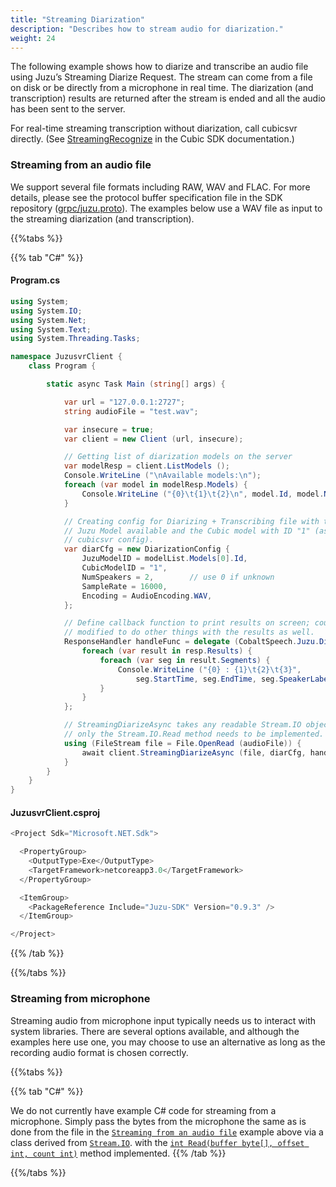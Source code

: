 ```yaml
---
title: "Streaming Diarization"
description: "Describes how to stream audio for diarization."
weight: 24
---
```


The following example shows how to diarize and transcribe an audio file using
Juzu’s Streaming Diarize Request. The stream can come from a file on disk or be
directly from a microphone in real time. The diarization (and transcription)
results are returned after the stream is ended and all the audio has been sent
to the server.

For real-time streaming transcription without diarization, call cubicsvr directly.
(See [StreamingRecognize](https://cobaltspeech.github.io/sdk-cubic/using-cubic-sdk/streaming/) in the Cubic SDK documentation.)

<!--more-->

### Streaming from an audio file

We support several file formats including RAW, WAV and FLAC. For more details, please
see the protocol buffer specification file in the SDK repository ([grpc/juzu.proto](https://github.com/cobaltspeech/sdk-juzu/blob/master/grpc/juzu.proto)).
The examples below use a WAV file as input to the streaming diarization (and
transcription).

{{%tabs %}}

{{% tab "C#" %}}

#### Program.cs

``` csharp
using System;
using System.IO;
using System.Net;
using System.Text;
using System.Threading.Tasks;

namespace JuzusvrClient {
    class Program {

        static async Task Main (string[] args) {

            var url = "127.0.0.1:2727";
            string audioFile = "test.wav";

            var insecure = true;
            var client = new Client (url, insecure);

            // Getting list of diarization models on the server
            var modelResp = client.ListModels ();
            Console.WriteLine ("\nAvailable models:\n");
            foreach (var model in modelResp.Models) {
                Console.WriteLine ("{0}\t{1}\t{2}\n", model.Id, model.Name, model.Attributes.SampleRate);
            }

            // Creating config for Diarizing + Transcribing file with the first
            // Juzu Model available and the Cubic model with ID "1" (assigned by
            // cubicsvr config).
            var diarCfg = new DiarizationConfig {
                JuzuModelID = modelList.Models[0].Id,
                CubicModelID = "1",
                NumSpeakers = 2,        // use 0 if unknown
                SampleRate = 16000,
                Encoding = AudioEncoding.WAV,
            };

            // Define callback function to print results on screen; could be
            // modified to do other things with the results as well.
            ResponseHandler handleFunc = delegate (CobaltSpeech.Juzu.DiarizationResponse resp) {
                foreach (var result in resp.Results) {
                    foreach (var seg in result.Segments) {
                        Console.WriteLine ("{0} : {1}\t{2}\t{3}",
                            seg.StartTime, seg.EndTime, seg.SpeakerLabel, seg.Transcript);
                    }
                }
            };

            // StreamingDiarizeAsync takes any readable Stream.IO object, that is
            // only the Stream.IO.Read method needs to be implemented.
            using (FileStream file = File.OpenRead (audioFile)) {
                await client.StreamingDiarizeAsync (file, diarCfg, handleFunc);
            }
        }
    }
}
```

#### JuzusvrClient.csproj

``` csharp
<Project Sdk="Microsoft.NET.Sdk">

  <PropertyGroup>
    <OutputType>Exe</OutputType>
    <TargetFramework>netcoreapp3.0</TargetFramework>
  </PropertyGroup>

  <ItemGroup>
    <PackageReference Include="Juzu-SDK" Version="0.9.3" />
  </ItemGroup>

</Project>
```

{{% /tab %}}

{{%/tabs %}}

### Streaming from microphone

Streaming audio from microphone input typically needs us to interact with system
libraries. There are several options available, and although the examples here use
one, you may choose to use an alternative as long as the recording audio format is
chosen correctly.

{{%tabs %}}

{{% tab "C#" %}}

We do not currently have example C# code for streaming from a microphone. Simply
pass the bytes from the microphone the same as is done from the file in the
[`Streaming from an audio file`](#streaming-from-an-audio-file) example above via
a class derived from [`Stream.IO`](https://docs.microsoft.com/en-us/dotnet/api/system.io.stream).
with the [`int Read(buffer byte[], offset int, count int)`](https://docs.microsoft.com/en-us/dotnet/api/system.io.stream.read#System_IO_Stream_Read_System_Byte___System_Int32_System_Int32_) method implemented.
{{% /tab %}}

{{%/tabs %}}
